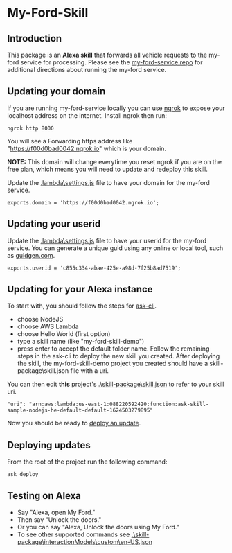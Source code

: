 # My-Ford-Skill

## Introduction
This package is an **Alexa skill** that forwards all vehicle requests to the my-ford service for processing.  Please see the [my-ford-service repo](https://www.github.com/jamisonderek/my-ford-service) for additional directions about 
running the my-ford service.


## Updating your domain
If you are running my-ford-service locally you can use [ngrok](https://dashboard.ngrok.com/get-started/setup) to expose your localhost
address on the internet.  Install ngrok then run:
```
ngrok http 8000
```
You will see a Forwarding https address like "https://f00d0bad0042.ngrok.io" which is your domain.<p>
**NOTE:** This domain will change everytime you reset ngrok if you are on the free plan, which means
you will need to update and redeploy this skill.

Update the [.lambda\settings.js](.\lambda\settings.js) file to have your domain for the my-ford service.  
```
exports.domain = 'https://f00d0bad0042.ngrok.io';
```

## Updating your userid
Update the [.lambda\settings.js](.\lambda\settings.js) file to have your userid for the my-ford service.  You can generate a unique guid
using any online or local tool, such as [guidgen.com](https://www.guidgen.com/).
```
exports.userid = 'c855c334-abae-425e-a98d-7f25b8ad7519';
```

## Updating for your Alexa instance
To start with, you should follow the steps for [ask-cli](https://github.com/alexa/ask-cli#getting-started).
- choose NodeJS
- choose AWS Lambda
- choose Hello World (first option)
- type a skill name (like "my-ford-skill-demo")
- press enter to accept the default folder name.
Follow the remaining steps in the ask-cli to deploy the new skill you created.  After deploying the skill, the my-ford-skill-demo project you created should have a skill-package\skill.json file with a uri.

You can then edit **this** project's [.\skill-package\skill.json](.\skill-package\skill.json) to refer to your skill uri.
```
"uri": "arn:aws:lambda:us-east-1:088220592420:function:ask-skill-sample-nodejs-he-default-default-1624503279895"
```

Now you should be ready to [deploy an update](#deploying-updates).


## Deploying updates
From the root of the project run the following command:
```
ask deploy
```


## Testing on Alexa
- Say "Alexa, open My Ford."
- Then say "Unlock the doors."
- Or you can say "Alexa, Unlock the doors using My Ford."
- To see other supported commands see [.\skill-package\interactionModels\custom\en-US.json](.\skill-package\interactionModels\custom\en-US.json)